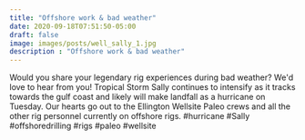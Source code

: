 ```yaml
---
title: "Offshore work & bad weather"
date: 2020-09-18T07:51:50-05:00
draft: false
image: images/posts/well_sally_1.jpg
description : "Offshore work & bad weather"
---
```


Would you share your legendary rig experiences during bad weather? We'd love to hear from you! Tropical Storm Sally continues to intensify as it tracks towards the gulf coast and likely will make landfall as a hurricane on Tuesday. Our hearts go out to the Ellington Wellsite Paleo crews and all the other rig personnel currently on offshore rigs.
#hurricane #Sally #offshoredrilling #rigs #paleo #wellsite